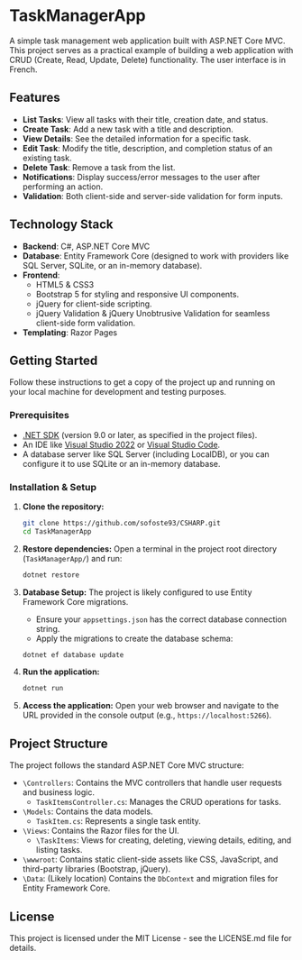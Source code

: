# TaskManagerApp

A simple task management web application built with ASP.NET Core MVC. This project serves as a practical example of building a web application with CRUD (Create, Read, Update, Delete) functionality. The user interface is in French.

## Features

*   **List Tasks**: View all tasks with their title, creation date, and status.
*   **Create Task**: Add a new task with a title and description.
*   **View Details**: See the detailed information for a specific task.
*   **Edit Task**: Modify the title, description, and completion status of an existing task.
*   **Delete Task**: Remove a task from the list.
*   **Notifications**: Display success/error messages to the user after performing an action.
*   **Validation**: Both client-side and server-side validation for form inputs.

## Technology Stack

*   **Backend**: C#, ASP.NET Core MVC
*   **Database**: Entity Framework Core (designed to work with providers like SQL Server, SQLite, or an in-memory database).
*   **Frontend**:
    *   HTML5 & CSS3
    *   Bootstrap 5 for styling and responsive UI components.
    *   jQuery for client-side scripting.
    *   jQuery Validation & jQuery Unobtrusive Validation for seamless client-side form validation.
*   **Templating**: Razor Pages

## Getting Started

Follow these instructions to get a copy of the project up and running on your local machine for development and testing purposes.

### Prerequisites

*   [.NET SDK](https://dotnet.microsoft.com/download) (version 9.0 or later, as specified in the project files).
*   An IDE like [Visual Studio 2022](https://visualstudio.microsoft.com/) or [Visual Studio Code](https://code.visualstudio.com/).
*   A database server like SQL Server (including LocalDB), or you can configure it to use SQLite or an in-memory database.

### Installation & Setup

1.  **Clone the repository:**
    ```bash
    git clone https://github.com/sofoste93/CSHARP.git
    cd TaskManagerApp
    ```

2.  **Restore dependencies:**
    Open a terminal in the project root directory (`TaskManagerApp/`) and run:
    ```bash
    dotnet restore
    ```

3.  **Database Setup:**
    The project is likely configured to use Entity Framework Core migrations.
    *   Ensure your `appsettings.json` has the correct database connection string.
    *   Apply the migrations to create the database schema:
    ```bash
    dotnet ef database update
    ```

4.  **Run the application:**
    ```bash
    dotnet run
    ```

5.  **Access the application:**
    Open your web browser and navigate to the URL provided in the console output (e.g., `https://localhost:5266`).

## Project Structure

The project follows the standard ASP.NET Core MVC structure:

*   `\Controllers`: Contains the MVC controllers that handle user requests and business logic.
    *   `TaskItemsController.cs`: Manages the CRUD operations for tasks.
*   `\Models`: Contains the data models.
    *   `TaskItem.cs`: Represents a single task entity.
*   `\Views`: Contains the Razor files for the UI.
    *   `\TaskItems`: Views for creating, deleting, viewing details, editing, and listing tasks.
*   `\wwwroot`: Contains static client-side assets like CSS, JavaScript, and third-party libraries (Bootstrap, jQuery).
*   `\Data`: (Likely location) Contains the `DbContext` and migration files for Entity Framework Core.

## License

This project is licensed under the MIT License - see the LICENSE.md file for details.
